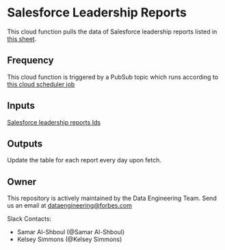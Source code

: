 # Salesforce Leadership Reports

This cloud function pulls the data of Salesforce leadership reports listed in [this sheet](https://docs.google.com/spreadsheets/d/1qeluE-17s5LItyC09fvZZZ6N5f32PQZoFRkZSW4fgIw/edit#gid=619098472).

## Frequency

This cloud function is triggered by a PubSub topic which runs according to [this cloud scheduler job](https://console.cloud.google.com/cloudscheduler/jobs/edit/us-central1/salesforce_reports?authuser=1&project=api-project-901373404215&supportedpurview=project)

## Inputs

[Salesforce leadership reports Ids](https://docs.google.com/spreadsheets/d/1qeluE-17s5LItyC09fvZZZ6N5f32PQZoFRkZSW4fgIw/edit#gid=619098472)

## Outputs

Update the table for each report every day upon fetch. 

## Owner

This repository is actively maintained by the Data Engineering Team. Send us an email at [dataengineering@forbes.com](mailto:dataengineering@forbes.com)

Slack Contacts:
- Samar Al-Shboul (@Samar Al-Shboul)
- Kelsey Simmons (@Kelsey Simmons)